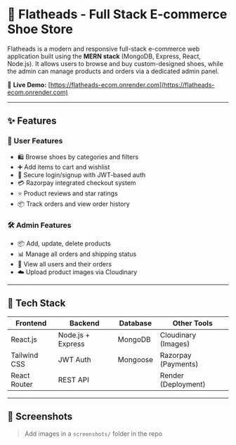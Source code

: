 # 👟 Flatheads - Full Stack E-commerce Shoe Store

Flatheads is a modern and responsive full-stack e-commerce web application built using the **MERN stack** (MongoDB, Express, React, Node.js). It allows users to browse and buy custom-designed shoes, while the admin can manage products and orders via a dedicated admin panel.

🔗 **Live Demo:** [https://flatheads-ecom.onrender.com](https://flatheads-ecom.onrender.com)

---

## ✨ Features

### 👥 User Features
- 🛍 Browse shoes by categories and filters
- ➕ Add items to cart and wishlist
- 🔐 Secure login/signup with JWT-based auth
- 💳 Razorpay integrated checkout system
- ⭐ Product reviews and star ratings
- 📦 Track orders and view order history

### 🛠 Admin Features
- 📦 Add, update, delete products
- 📊 Manage all orders and shipping status
- 👤 View all users and their orders
- ☁️ Upload product images via Cloudinary

---

## 🧱 Tech Stack

| Frontend        | Backend         | Database     | Other Tools           |
|-----------------|------------------|--------------|------------------------|
| React.js        | Node.js + Express | MongoDB      | Cloudinary (Images)   |
| Tailwind CSS    | JWT Auth         | Mongoose     | Razorpay (Payments)   |
| React Router    | REST API         |              | Render (Deployment)   |

---

## 📸 Screenshots

> Add images in a `screenshots/` folder in the repo

